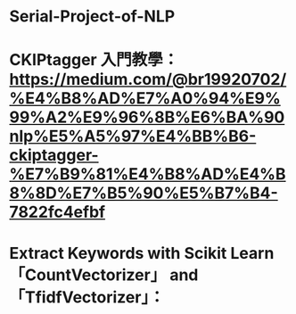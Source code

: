 # Serial-Project-of-NLP

# CKIPtagger 入門教學：https://medium.com/@br19920702/%E4%B8%AD%E7%A0%94%E9%99%A2%E9%96%8B%E6%BA%90nlp%E5%A5%97%E4%BB%B6-ckiptagger-%E7%B9%81%E4%B8%AD%E4%B8%8D%E7%B5%90%E5%B7%B4-7822fc4efbf

# Extract Keywords with Scikit Learn 「CountVectorizer」 and 「TfidfVectorizer」：
